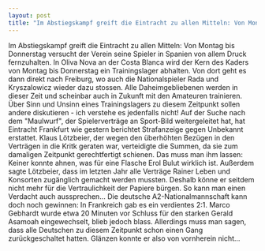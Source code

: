 ```yaml
---
layout: post
title: "Im Abstiegskampf greift die Eintracht zu allen Mitteln: Von Montag bis Donnerstag versucht der Verein seine Spieler in Spanien von allem Druck fernzuhalten."
---
```


Im Abstiegskampf greift die Eintracht zu allen Mitteln: Von Montag bis Donnerstag versucht der Verein seine Spieler in Spanien von allem Druck fernzuhalten. In Oliva Nova an der Costa Blanca wird der Kern des Kaders von Montag bis Donnerstag ein Trainingslager abhalten. Von dort geht es dann direkt nach Freiburg, wo auch die Nationalspieler Rada und Kryszalowicz wieder dazu stossen. Alle Daheimgebliebenen werden in dieser Zeit und scheinbar auch in Zukunft mit den Amateuren trainieren. Über Sinn und Unsinn eines Trainingslagers zu diesem Zeitpunkt sollen andere diskutieren - ich verstehe es jedenfalls nicht! Auf der Suche nach dem "Maulwurf", der Spielerverträge an Sport-Bild weitergeleitet hat, hat Eintracht Frankfurt wie gestern berichtet Strafanzeige gegen Unbekannt erstattet. Klaus Lötzbeier, der wegen den überhöhten Bezügen in den Verträgen in die Kritk geraten war, verteidigte die Summen, da sie zum damaligen Zeitpunkt gerechtfertigt schienen. Das muss man ihm lassen: Keiner konnte ahnen, was für eine Flasche Erol Bulut wirklich ist. Außerdem sagte Lötzbeier, dass im letzten Jahr alle Verträge Rainer Leben und Konsorten zugänglich gemacht werden mussten. Deshalb könne er seitdem nicht mehr für die Vertraulichkeit der Papiere bürgen. So kann man einen Verdacht auch aussprechen... Die deutsche A2-Nationalmannschaft kann doch noch gewinnen: In Frankreich gab es ein verdientes 2:1. Marco Gebhardt wurde etwa 20 Minuten vor Schluss für den starken Gerald Asamoah eingewechselt, blieb jedoch blass. Allerdings muss man sagen, dass alle Deutschen zu diesem Zeitpunkt schon einen Gang zurückgeschaltet hatten. Glänzen konnte er also von vornherein nicht...
